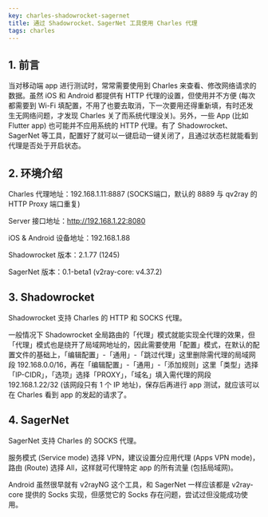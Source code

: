 ```yaml
---
key: charles-shadowrocket-sagernet
title: 通过 Shadowrocket、SagerNet 工具使用 Charles 代理
tags: charles
---
```


## 1. 前言

当对移动端 app 进行测试时，常常需要使用到 Charles 来查看、修改网络请求的数据。虽然 iOS 和 Android 都提供有 HTTP 代理的设置，但使用并不方便 (每次都需要到 Wi-Fi 填配置，不用了也要去取消，下一次要用还得重新填，有时还发生无网络问题，才发现 Charles 关了而系统代理没关)。另外，一些 App (比如 Flutter app) 也可能并不应用系统的 HTTP 代理。有了 Shadowrocket、SagerNet 等工具，配置好了就可以一键启动一键关闭了，且通过状态栏就能看到代理是否处于开启状态。

## 2. 环境介绍

Charles 代理地址：192.168.1.11:8887 (SOCKS端口，默认的 8889 与 qv2ray 的 HTTP Proxy 端口重复)

Server 接口地址：http://192.168.1.22:8080

iOS & Android 设备地址：192.168.1.88

Shadowrocket 版本：2.1.77 (1245)

SagerNet 版本：0.1-beta1 (v2ray-core: v4.37.2)

## 3. Shadowrocket

Shadowrocket 支持 Charles 的 HTTP 和 SOCKS 代理。

一般情况下 Shadowrocket 全局路由的「代理」模式就能实现全代理的效果，但「代理」模式也是绕开了局域网地址的，因此需要使用「配置」模式，在默认的配置文件的基础上，「编辑配置」-「通用」-「跳过代理」这里删除需代理的局域网段 192.168.0.0/16，再在「编辑配置」-「通用」-「添加规则」这里「类型」选择「IP-CIDR」，「选项」选择「PROXY」，「域名」填入需代理的网段 192.168.1.22/32 (该网段只有 1 个 IP 地址)，保存后再进行 app 测试，就应该可以在 Charles 看到 app 的发起的请求了。

## 4. SagerNet

SagerNet 支持 Charles 的 SOCKS 代理。

服务模式 (Service mode) 选择 VPN，建议设置分应用代理 (Apps VPN mode)，路由 (Route) 选择 All，这样就可代理特定 app 的所有流量 (包括局域网)。

Android 虽然很早就有 v2rayNG 这个工具，和 SagerNet 一样应该都是 v2ray-core 提供的 Socks 实现，但感觉它的 Socks 存在问题，尝试过但没能成功使用。